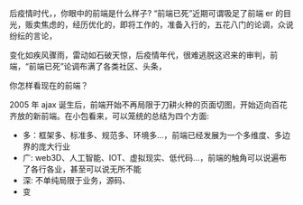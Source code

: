 后疫情时代，，你眼中的前端是什么样子?
“前端已死”近期可谓吸足了前端 er 的目光，贩卖焦虑的，经历优化的，即将工作的，准备入行的，五花八门的论调，众说纷纭的言论，

变化如疾风骤雨，雷动如石破天惊，后疫情年代，很难逃脱这迟来的审判，前端，“前端已死”论调布满了各类社区、头条，

你怎样看现在的前端？

2005 年 ajax 诞生后，前端开始不再局限于刀耕火种的页面切图，开始迈向百花齐放的新前端。在小包看来，可以笼统的总结为四个方面:

- 多：框架多、标准多、规范多、环境多...，前端已经发展为一个多维度、多边界的庞大行业
- 广: web3D、人工智能、IOT、虚拟现实、低代码...，前端的触角可以说遍布了各行各业，甚至可以说无所不能
- 深: 不单纯局限于业务，源码、
- 变
